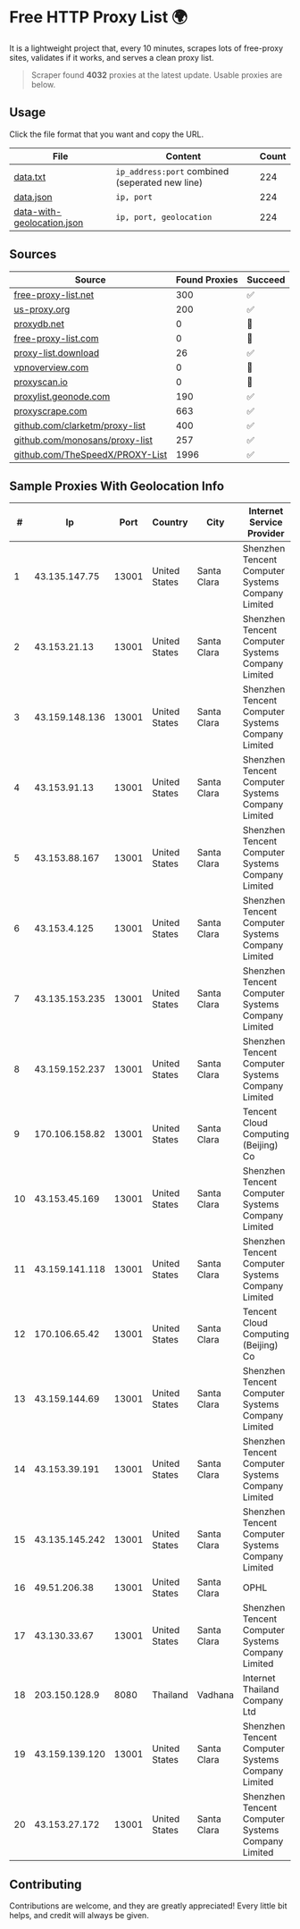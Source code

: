 
# Free HTTP Proxy List 🌍

It is a lightweight project that, every 10 minutes, scrapes lots of free-proxy sites, validates if it works, and serves a clean proxy list.


> Scraper found **4032** proxies at the latest update. Usable proxies are below.

## Usage

Click the file format that you want and copy the URL.


|File|Content|Count|
|----|-------|-----|
|[data.txt](https://raw.githubusercontent.com/themiralay/Proxy-List-World/master/data.txt)|`ip_address:port` combined (seperated new line)|224|
|[data.json](https://raw.githubusercontent.com/themiralay/Proxy-List-World/master/data.json)|`ip, port`|224|
|[data-with-geolocation.json](https://raw.githubusercontent.com/themiralay/Proxy-List-World/master/data-with-geolocation.json)|`ip, port, geolocation`|224|

## Sources

|Source|Found Proxies|Succeed|
|------|-------------|-------|
|[free-proxy-list.net](https://free-proxy-list.net)|300|✅|
|[us-proxy.org](https://www.us-proxy.org)|200|✅|
|[proxydb.net](http://proxydb.net)|0|🚫|
|[free-proxy-list.com](https://free-proxy-list.com/?page=&port=&type%5B%5D=http&type%5B%5D=https&up_time=0&search=Search)|0|🚫|
|[proxy-list.download](https://www.proxy-list.download/HTTP)|26|✅|
|[vpnoverview.com](https://vpnoverview.com/privacy/anonymous-browsing/free-proxy-servers)|0|🚫|
|[proxyscan.io](https://www.proxyscan.io)|0|🚫|
|[proxylist.geonode.com](https://proxylist.geonode.com/api/proxy-list?limit=300&page=1&sort_by=lastChecked&sort_type=desc&protocols=http,https)|190|✅|
|[proxyscrape.com](https://api.proxyscrape.com/v2/?request=displayproxies&protocol=http&timeout=10000&country=all&ssl=all&anonymity=all)|663|✅|
|[github.com/clarketm/proxy-list](https://raw.githubusercontent.com/clarketm/proxy-list/master/proxy-list-raw.txt)|400|✅|
|[github.com/monosans/proxy-list](https://raw.githubusercontent.com/monosans/proxy-list/main/proxies/http.txt)|257|✅|
|[github.com/TheSpeedX/PROXY-List](https://raw.githubusercontent.com/TheSpeedX/PROXY-List/master/http.txt)|1996|✅|


## Sample Proxies With Geolocation Info

|#|Ip|Port|Country|City|Internet Service Provider|
|-|--|----|-------|----|-------------------------|
|1|43.135.147.75|13001|United States|Santa Clara|Shenzhen Tencent Computer Systems Company Limited|
|2|43.153.21.13|13001|United States|Santa Clara|Shenzhen Tencent Computer Systems Company Limited|
|3|43.159.148.136|13001|United States|Santa Clara|Shenzhen Tencent Computer Systems Company Limited|
|4|43.153.91.13|13001|United States|Santa Clara|Shenzhen Tencent Computer Systems Company Limited|
|5|43.153.88.167|13001|United States|Santa Clara|Shenzhen Tencent Computer Systems Company Limited|
|6|43.153.4.125|13001|United States|Santa Clara|Shenzhen Tencent Computer Systems Company Limited|
|7|43.135.153.235|13001|United States|Santa Clara|Shenzhen Tencent Computer Systems Company Limited|
|8|43.159.152.237|13001|United States|Santa Clara|Shenzhen Tencent Computer Systems Company Limited|
|9|170.106.158.82|13001|United States|Santa Clara|Tencent Cloud Computing (Beijing) Co|
|10|43.153.45.169|13001|United States|Santa Clara|Shenzhen Tencent Computer Systems Company Limited|
|11|43.159.141.118|13001|United States|Santa Clara|Shenzhen Tencent Computer Systems Company Limited|
|12|170.106.65.42|13001|United States|Santa Clara|Tencent Cloud Computing (Beijing) Co|
|13|43.159.144.69|13001|United States|Santa Clara|Shenzhen Tencent Computer Systems Company Limited|
|14|43.153.39.191|13001|United States|Santa Clara|Shenzhen Tencent Computer Systems Company Limited|
|15|43.135.145.242|13001|United States|Santa Clara|Shenzhen Tencent Computer Systems Company Limited|
|16|49.51.206.38|13001|United States|Santa Clara|OPHL|
|17|43.130.33.67|13001|United States|Santa Clara|Shenzhen Tencent Computer Systems Company Limited|
|18|203.150.128.9|8080|Thailand|Vadhana|Internet Thailand Company Ltd|
|19|43.159.139.120|13001|United States|Santa Clara|Shenzhen Tencent Computer Systems Company Limited|
|20|43.153.27.172|13001|United States|Santa Clara|Shenzhen Tencent Computer Systems Company Limited|



## Contributing

Contributions are welcome, and they are greatly appreciated! Every
little bit helps, and credit will always be given.

